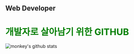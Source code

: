 ## Web Developer

# <span style="color:green">개발자로 살아남기 위한 GITHUB</span>

![monkey's github stats](https://github-readme-stats.vercel.app/api?username=luke0808&theme=dark&show_icons=true)
